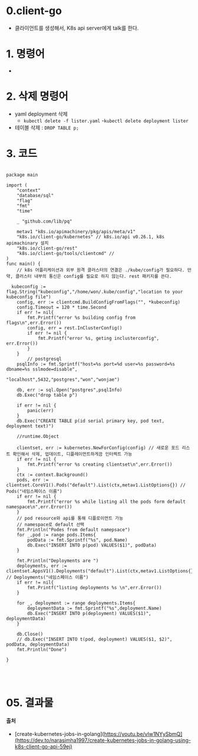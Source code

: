 # 0.client-go 
- 클라이언트를 생성해서, K8s api server에게 talk를 한다.


# 1. 명령어
- 
# 2. 삭제 명령어
- yaml deployment 삭제
	- `kubectl delete -f lister.yaml`
	-`kubectl delete deployment lister`
- 테이블 삭제 : `DROP TABLE p;`

# 3. 코드

```golang

package main

import (
	"context"
	"database/sql"
	"flag"
	"fmt"
	"time"

	_ "github.com/lib/pq"

	metav1 "k8s.io/apimachinery/pkg/apis/meta/v1"
	"k8s.io/client-go/kubernetes" // k8s.io/api v0.26.1, k8s apimachinary 설치
	"k8s.io/client-go/rest"
	"k8s.io/client-go/tools/clientcmd" //  
)
func main() {
	// k8s 어플리케이션과 외부 원격 클러스터의 연결은 ./kube/config가 필요하다. 만약, 클러스터 내부의 통신은 config를 필요로 하지 않는다. rest 패키지를 쓴다. 
	
  kubeconfig := flag.String("kubeconfig","/home/won/.kube/config","location to your kubeconfig file")
	config, err := clientcmd.BuildConfigFromFlags("", *kubeconfig)
	config.Timeout = 120 * time.Second
 	if err != nil{
		fmt.Printf("error %s building config from flags\n",err.Error())
		config, err = rest.InClusterConfig()
		if err != nil {
			fmt.Printf("error %s, geting inclusterconfig", err.Error())
		}
	}
		// postgresql
	psqlInfo := fmt.Sprintf("host=%s port=%d user=%s password=%s dbname=%s sslmode=disable",
							"localhost",5432,"postgres","won","wonjae")
				
	db, err := sql.Open("postgres",psqlInfo)
	db.Exec("drop table p")

	if err != nil {
		panic(err)
	}
	db.Exec("CREATE TABLE p(id serial primary key, pod text, deployment text)")

	//runtime.Object

	clientset, err := kubernetes.NewForConfig(config) // 새로운 포드 리스트 확인해서 삭제, 업데이트, 디플레이먼트하게끔 인터렉트 가능
	if err != nil {
		fmt.Printf("error %s creating clientset\n",err.Error())
	}
	ctx := context.Background()
	pods, err := clientset.CoreV1().Pods("default").List(ctx,metav1.ListOptions{}) // Pods("네임스페이스 이름")
	if err != nil {
		fmt.Printf("error %s while listing all the pods form default namespace\n",err.Error())
	}
	// pod resource와 api를 통해 디플로이먼트 가능
	// namespace로 default 선택 
	fmt.Println("Podes from default namepsace")
	for _,pod := range pods.Items{
		podData := fmt.Sprintf("%s", pod.Name)
		db.Exec("INSERT INTO p(pod) VALUES($1)", podData)
	}

	fmt.Println("Deployments are ")
	deployments, err := clientset.AppsV1().Deployments("default").List(ctx,metav1.ListOptions{}) // Deployments("네임스페이스 이름")
	if err != nil{
		fmt.Printf("listing deployments %s \n",err.Error())
	}
	
	for _, deployment := range deployments.Items{
		deploymentData := fmt.Sprintf("%s",deployment.Name)
		db.Exec("INSERT INTO p(deployment) VALUES($1)", deploymentData)
	}

	db.Close()
	// db.Exec("INSERT INTO t(pod, deployment) VALUES($1, $2)", podData, deploymentData)
	fmt.Println("Done")

}
```
<br/><br/>

# 05. 결과물


#### 출처
- [create-kubernetes-jobs-in-golang](https://youtu.be/vlw1NYySbmQ](https://dev.to/narasimha1997/create-kubernetes-jobs-in-golang-using-k8s-client-go-api-59ej)
<br><br><br>
